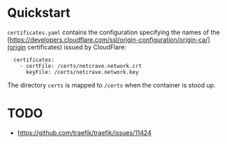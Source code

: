 # Quickstart
`certificates.yaml` contains the configuration specifying the names of the [https://developers.cloudflare.com/ssl/origin-configuration/origin-ca/](origin certificates) issued by CloudFlare:

```
  certificates:
    - certFile: /certs/netcrave.network.crt
      keyFile: /certs/netcrave.network.key
```

The directory `certs` is mapped to `/certs` when the container is stood up.

# TODO 
- https://github.com/traefik/traefik/issues/11424
